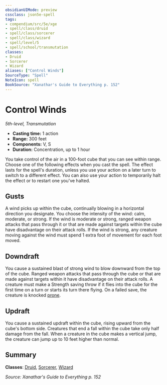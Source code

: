 ```yaml
---
obsidianUIMode: preview
cssclass: json5e-spell
tags:
- compendium/src/5e/xge
- spell/class/druid
- spell/class/sorcerer
- spell/class/wizard
- spell/level/5
- spell/school/transmutation
classes:
- Druid
- Sorcerer
- Wizard
aliases: ["Control Winds"]
SourceType: "Spell"
NoteIcon: spell
BookSource: "Xanathar's Guide to Everything p. 152"
---
```

# Control Winds
*5th-level, Transmutation*  

- **Casting time:** 1 action
- **Range:** 300 feet
- **Components:** V, S
- **Duration:** Concentration, up to 1 hour

You take control of the air in a 100-foot cube that you can see within range. Choose one of the following effects when you cast the spell. The effect lasts for the spell's duration, unless you use your action on a later turn to switch to a different effect. You can also use your action to temporarily halt the effect or to restart one you've halted.

## Gusts

A wind picks up within the cube, continually blowing in a horizontal direction you designate. You choose the intensity of the wind: calm, moderate, or strong. If the wind is moderate or strong, ranged weapon attacks that pass through it or that are made against targets within the cube have disadvantage on their attack rolls. If the wind is strong, any creature moving against the wind must spend 1 extra foot of movement for each foot moved.

## Downdraft

You cause a sustained blast of strong wind to blow downward from the top of the cube. Ranged weapon attacks that pass through the cube or that are made against targets within it have disadvantage on their attack rolls. A creature must make a Strength saving throw if it flies into the cube for the first time on a turn or starts its turn there flying. On a failed save, the creature is knocked [prone](/2-Mechanics/CLI/rules/conditions.md#prone).

## Updraft

You cause a sustained updraft within the cube, rising upward from the cube's bottom side. Creatures that end a fall within the cube take only half damage from the fall. When a creature in the cube makes a vertical jump, the creature can jump up to 10 feet higher than normal.

## Summary

**Classes**: [Druid](/2-Mechanics/CLI/classes/druid.md), [Sorcerer](/2-Mechanics/CLI/classes/sorcerer.md), [Wizard](/2-Mechanics/CLI/classes/wizard.md)

*Source: Xanathar's Guide to Everything p. 152*